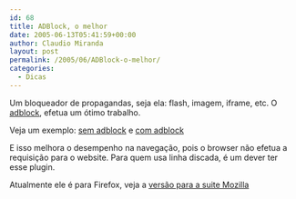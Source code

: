 ```yaml
---
id: 68
title: ADBlock, o melhor
date: 2005-06-13T05:41:59+00:00
author: Claudio Miranda
layout: post
permalink: /2005/06/ADBlock-o-melhor/
categories:
  - Dicas
---
```

Um bloqueador de propagandas, seja ela: flash, imagem, iframe, etc. O <a href="https://addons.mozilla.org/extensions/moreinfo.php?id=10&#038;application=firefox" target="_blank">adblock</a>, efetua um &oacute;timo trabalho. 

Veja um exemplo: <a href="/resources/claudio/sem-adblock.jpg" target="_blank">sem adblock</a> e <a href="/resources/claudio/com-adblock1.jpg" target="_blank">com adblock</a> 

E isso melhora o desempenho na navega&ccedil;&atilde;o, pois o browser não efetua a requisi&ccedil;&atilde;o para o website. Para quem usa linha discada, &eacute; um dever ter esse plugin. 
  
Atualmente ele &eacute; para Firefox, veja a <a href="http://adblock.mozdev.org" target="_blank">vers&atilde;o para a suite Mozilla</a>
